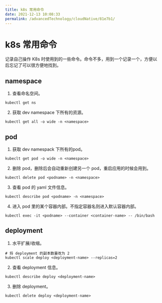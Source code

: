 ```yaml
---
title: k8s 常用命令
date: 2021-12-13 10:08:33
permalink: /advancedTechnology/cloudNative/81e7b1/
---
```

# k8s 常用命令

记录自己操作 K8s 时使用到的一些命令。命令不多，用到一个记录一个，方便以后忘记了可以很方便地找到。

## namespace

1. 查看命名空间。
```shell
kubectl get ns
```
2. 获取 dev namespace 下所有的资源。 
```shell
kubectl get all -o wide -n <namespace>
```

## pod

1. 获取 dev namespack 下所有的pod。
```shell
kubeclt get pod -o wide -n <namespace>
```
2. 删除 pod，删除后会自动重新创建另一个 pod，重启应用的时候会用到。
```shell
kubectl delete pod <podname> -n <namespace>
```
3. 查看 pod 的 yaml 文件信息。
```shell
kubectl describe pod <podname> -n <namespace>
```
4. 进入 pod 里的某个容器内部。不指定容器名则进入默认容器内部。
```shell
kubectl exec -it <podname> --container <container-name> -- /bin/bash
```

## deployment

1. 水平扩展/收缩。
```shell
# 将 deployment 的副本数量改为 2
kubectl scale deploy <deployment-name> --replicas=2
```
2. 查看 deployment 信息。
```shell
kubectl describe deploy <deployment-name>
```
3. 删除 deployment。
```shell
kubectl delete deploy <deployment-name>
```